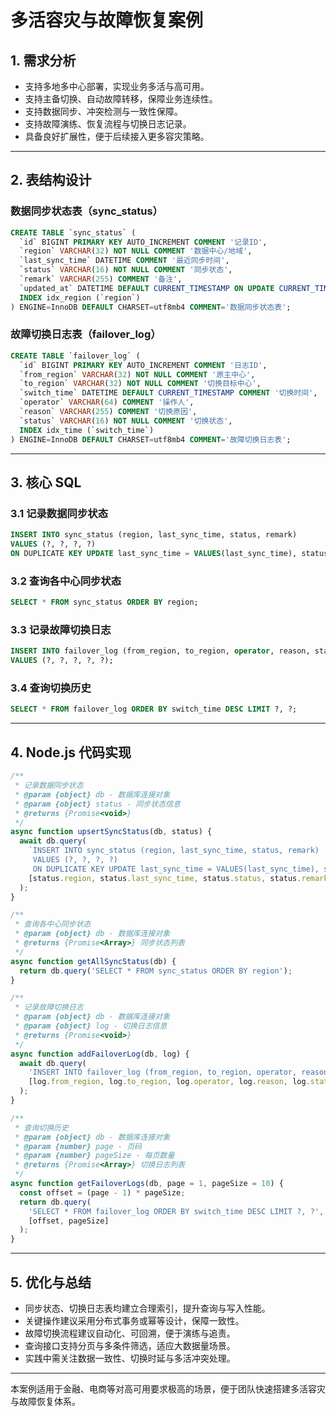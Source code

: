 # 多活容灾与故障恢复案例

## 1. 需求分析
- 支持多地多中心部署，实现业务多活与高可用。
- 支持主备切换、自动故障转移，保障业务连续性。
- 支持数据同步、冲突检测与一致性保障。
- 支持故障演练、恢复流程与切换日志记录。
- 具备良好扩展性，便于后续接入更多容灾策略。

---

## 2. 表结构设计

### 数据同步状态表（sync_status）
```sql
CREATE TABLE `sync_status` (
  `id` BIGINT PRIMARY KEY AUTO_INCREMENT COMMENT '记录ID',
  `region` VARCHAR(32) NOT NULL COMMENT '数据中心/地域',
  `last_sync_time` DATETIME COMMENT '最近同步时间',
  `status` VARCHAR(16) NOT NULL COMMENT '同步状态',
  `remark` VARCHAR(255) COMMENT '备注',
  `updated_at` DATETIME DEFAULT CURRENT_TIMESTAMP ON UPDATE CURRENT_TIMESTAMP COMMENT '更新时间',
  INDEX idx_region (`region`)
) ENGINE=InnoDB DEFAULT CHARSET=utf8mb4 COMMENT='数据同步状态表';
```

### 故障切换日志表（failover_log）
```sql
CREATE TABLE `failover_log` (
  `id` BIGINT PRIMARY KEY AUTO_INCREMENT COMMENT '日志ID',
  `from_region` VARCHAR(32) NOT NULL COMMENT '原主中心',
  `to_region` VARCHAR(32) NOT NULL COMMENT '切换目标中心',
  `switch_time` DATETIME DEFAULT CURRENT_TIMESTAMP COMMENT '切换时间',
  `operator` VARCHAR(64) COMMENT '操作人',
  `reason` VARCHAR(255) COMMENT '切换原因',
  `status` VARCHAR(16) NOT NULL COMMENT '切换状态',
  INDEX idx_time (`switch_time`)
) ENGINE=InnoDB DEFAULT CHARSET=utf8mb4 COMMENT='故障切换日志表';
```

---

## 3. 核心 SQL

### 3.1 记录数据同步状态
```sql
INSERT INTO sync_status (region, last_sync_time, status, remark)
VALUES (?, ?, ?, ?)
ON DUPLICATE KEY UPDATE last_sync_time = VALUES(last_sync_time), status = VALUES(status), remark = VALUES(remark), updated_at = NOW();
```

### 3.2 查询各中心同步状态
```sql
SELECT * FROM sync_status ORDER BY region;
```

### 3.3 记录故障切换日志
```sql
INSERT INTO failover_log (from_region, to_region, operator, reason, status)
VALUES (?, ?, ?, ?, ?);
```

### 3.4 查询切换历史
```sql
SELECT * FROM failover_log ORDER BY switch_time DESC LIMIT ?, ?;
```

---

## 4. Node.js 代码实现

```js
/**
 * 记录数据同步状态
 * @param {object} db - 数据库连接对象
 * @param {object} status - 同步状态信息
 * @returns {Promise<void>}
 */
async function upsertSyncStatus(db, status) {
  await db.query(
    `INSERT INTO sync_status (region, last_sync_time, status, remark)
     VALUES (?, ?, ?, ?)
     ON DUPLICATE KEY UPDATE last_sync_time = VALUES(last_sync_time), status = VALUES(status), remark = VALUES(remark), updated_at = NOW()`,
    [status.region, status.last_sync_time, status.status, status.remark]
  );
}

/**
 * 查询各中心同步状态
 * @param {object} db - 数据库连接对象
 * @returns {Promise<Array>} 同步状态列表
 */
async function getAllSyncStatus(db) {
  return db.query('SELECT * FROM sync_status ORDER BY region');
}

/**
 * 记录故障切换日志
 * @param {object} db - 数据库连接对象
 * @param {object} log - 切换日志信息
 * @returns {Promise<void>}
 */
async function addFailoverLog(db, log) {
  await db.query(
    'INSERT INTO failover_log (from_region, to_region, operator, reason, status) VALUES (?, ?, ?, ?, ?)',
    [log.from_region, log.to_region, log.operator, log.reason, log.status]
  );
}

/**
 * 查询切换历史
 * @param {object} db - 数据库连接对象
 * @param {number} page - 页码
 * @param {number} pageSize - 每页数量
 * @returns {Promise<Array>} 切换日志列表
 */
async function getFailoverLogs(db, page = 1, pageSize = 10) {
  const offset = (page - 1) * pageSize;
  return db.query(
    'SELECT * FROM failover_log ORDER BY switch_time DESC LIMIT ?, ?',
    [offset, pageSize]
  );
}
```

---

## 5. 优化与总结

- 同步状态、切换日志表均建立合理索引，提升查询与写入性能。
- 关键操作建议采用分布式事务或幂等设计，保障一致性。
- 故障切换流程建议自动化、可回溯，便于演练与追责。
- 查询接口支持分页与多条件筛选，适应大数据量场景。
- 实践中需关注数据一致性、切换时延与多活冲突处理。

---

本案例适用于金融、电商等对高可用要求极高的场景，便于团队快速搭建多活容灾与故障恢复体系。 